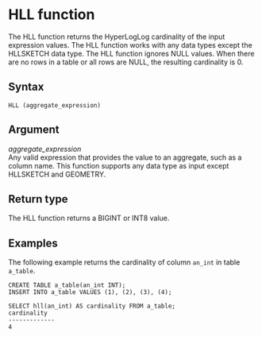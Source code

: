 # HLL function<a name="r_HLL_function"></a>

The HLL function returns the HyperLogLog cardinality of the input expression values\. The HLL function works with any data types except the HLLSKETCH data type\. The HLL function ignores NULL values\. When there are no rows in a table or all rows are NULL, the resulting cardinality is 0\.

## Syntax<a name="r_HLL_function-synopsis"></a>

```
HLL (aggregate_expression)
```

## Argument<a name="r_HLL_function-argument"></a>

 *aggregate\_expression*   
Any valid expression that provides the value to an aggregate, such as a column name\. This function supports any data type as input except HLLSKETCH and GEOMETRY\.

## Return type<a name="r_HLL_function-return-type"></a>

The HLL function returns a BIGINT or INT8 value\.

## Examples<a name="r_HLL_function-examples"></a>

The following example returns the cardinality of column `an_int` in table `a_table`\.

```
CREATE TABLE a_table(an_int INT);
INSERT INTO a_table VALUES (1), (2), (3), (4);

SELECT hll(an_int) AS cardinality FROM a_table;
cardinality
-------------
4
```